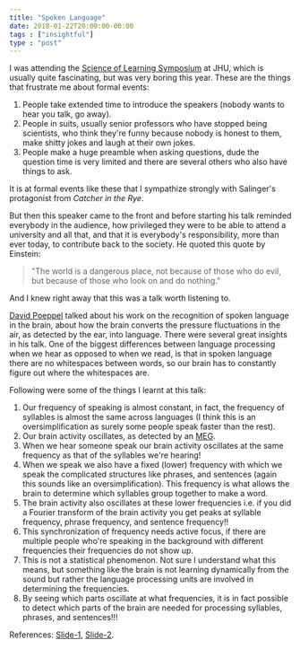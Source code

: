 ```yaml
---
title: "Spoken Language"
date: 2018-01-22T20:00:00-00:00
tags : ["insightful"]
type : "post"
---
```


I was attending the [Science of Learning Symposium](http://scienceoflearning.jhu.edu/events/event/3rd-biennial-science-of-learning-symposium-minding-the-gaps-among-levels-of/) at JHU, which is usually quite fascinating, but was very boring this year. These are the things that frustrate me about formal events:

1. People take extended time to introduce the speakers (nobody wants to hear you talk, go away).
1. People in suits, usually senior professors who have stopped being scientists, who think they're funny because nobody is honest to them, make shitty jokes and laugh at their own jokes.
1. People make a huge preamble when asking questions, dude the question time is very limited and there are several others who also have things to ask. 

It is at formal events like these that I sympathize strongly with Salinger's protagonist from *Catcher in the Rye*.

But then this speaker came to the front and before starting his talk reminded everybody in the audience, how privileged they were to be able to attend a university and all that, and that it is everybody's responsibility, more than ever today, to contribute back to the society. He quoted this quote by Einstein:

> "The world is a dangerous place, not because of those who do evil, but because of those who look on and do nothing."

And I knew right away that this was a talk worth listening to.

[David Poeppel](http://psych.nyu.edu/clash/poeppellab/) talked about his work on the recognition of spoken language in the brain, about how the brain converts the pressure fluctuations in the air, as detected by the ear, into language. There were several great insights in his talk. One of the biggest differences between language processing when we hear as opposed to when we read, is that in spoken language there are no whitespaces between words, so our brain has to constantly figure out where the whitespaces are.

Following were some of the things I learnt at this talk:

1. Our frequency of speaking is almost constant, in fact, the frequency of syllables is almost the same across languages (I think this is an oversimplification as surely some people speak faster than the rest). 
2. Our brain activity oscillates, as detected by an [MEG](https://en.wikipedia.org/wiki/Magnetoencephalography).
3. When we hear someone speak our brain activity oscillates at the same frequency as that of the syllables we're hearing!
4. When we speak we also have a fixed (lower) frequency with which we speak the complicated structures like phrases, and sentences (again this sounds like an oversimplification). This frequency is what allows the brain to determine which syllables group together to make a word.
5. The brain activity also oscillates at these lower frequencies i.e. if you did a Fourier transform of the brain activity you get peaks at syllable frequency, phrase frequency, and sentence frequency!!
6. This synchronization of frequency needs active focus, if there are multiple people who're speaking in the background with different frequencies their frequencies do not show up.
7. This is not a statistical phenomenon. Not sure I understand what this means, but something like the brain is not learning dynamically from the sound but rather the language processing units are involved in determining the frequencies.
8. By seeing which parts oscillate at what frequencies, it is in fact possible to detect which parts of the brain are needed for processing syllables, phrases, and sentences!!!

References: [Slide-1](http://psych.nyu.edu/clash/dp_papers/Nijmegen-2016-Lec2.pdf), [Slide-2](http://psych.nyu.edu/clash/dp_papers/Nijmegen-2016-Lec3.pdf).